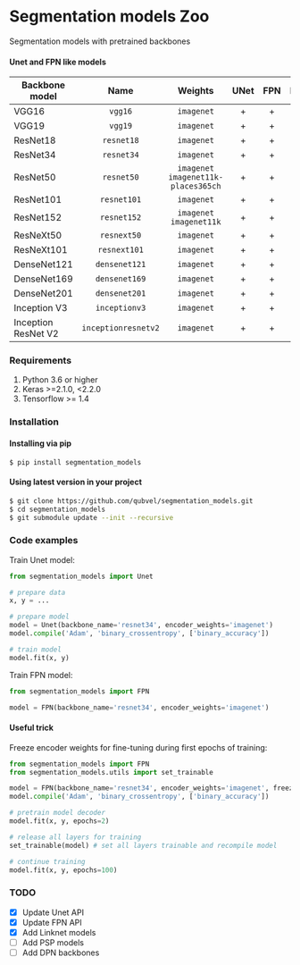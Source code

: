 # Segmentation models Zoo
Segmentation models with pretrained backbones

#### Unet and FPN like models
| Backbone model      |Name| Weights    | UNet |  FPN |   LinkNet | 
|---------------------|:--:|:------------:|:------:|:------:|:------:| 
| VGG16               |`vgg16`| `imagenet` | +    | +    | +    | 
| VGG19               |`vgg19`| `imagenet` | +    | +    | +    | 
| ResNet18            |`resnet18`| `imagenet` | +    | +    | +    | 
| ResNet34            |`resnet34`| `imagenet` | +    | +    | +    | 
| ResNet50            |`resnet50`| `imagenet`<br>`imagenet11k-places365ch` | +    | +    |  +    |
| ResNet101           |`resnet101`| `imagenet` | +    | +    |  +    |
| ResNet152           |`resnet152`| `imagenet`<br>`imagenet11k` | +    | +    |  +    |
| ResNeXt50           |`resnext50`| `imagenet` | +    | +    |  +    |
| ResNeXt101          |`resnext101`| `imagenet` | +    | +    |  +    |
| DenseNet121         |`densenet121`| `imagenet` | +    | +    |  +    |
| DenseNet169         |`densenet169`| `imagenet` | +    | +    |  +    |
| DenseNet201         |`densenet201`| `imagenet` | +    | +    |  +    |
| Inception V3        |`inceptionv3`| `imagenet` | +    | +    |  +    |
| Inception ResNet V2 |`inceptionresnetv2`| `imagenet` | +    | +    |  +    |

### Requirements
1) Python 3.6 or higher
2) Keras >=2.1.0, <2.2.0
3) Tensorflow >= 1.4

### Installation  

#### Installing via pip  
`$ pip install segmentation_models`

#### Using latest version in your project
```bash
$ git clone https://github.com/qubvel/segmentation_models.git
$ cd segmentation_models
$ git submodule update --init --recursive
```

### Code examples

Train Unet model:  
```python
from segmentation_models import Unet

# prepare data
x, y = ...

# prepare model
model = Unet(backbone_name='resnet34', encoder_weights='imagenet')
model.compile('Adam', 'binary_crossentropy', ['binary_accuracy'])

# train model
model.fit(x, y)
```
Train FPN model:  
```python
from segmentation_models import FPN

model = FPN(backbone_name='resnet34', encoder_weights='imagenet')
```

#### Useful trick
Freeze encoder weights for fine-tuning during first epochs of training:
```python
from segmentation_models import FPN
from segmentation_models.utils import set_trainable

model = FPN(backbone_name='resnet34', encoder_weights='imagenet', freeze_encoder=True)
model.compile('Adam', 'binary_crossentropy', ['binary_accuracy'])

# pretrain model decoder
model.fit(x, y, epochs=2)

# release all layers for training
set_trainable(model) # set all layers trainable and recompile model

# continue training
model.fit(x, y, epochs=100)
```

### TODO
- [x] Update Unet API
- [x] Update FPN API
- [x] Add Linknet models
- [ ] Add PSP models
- [ ] Add DPN backbones
